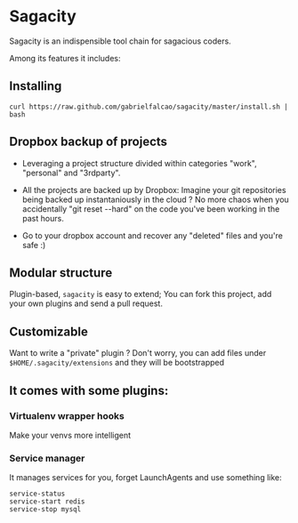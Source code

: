 # Sagacity

Sagacity is an indispensible tool chain for sagacious coders.

Among its features it includes:

## Installing

```shell
curl https://raw.github.com/gabrielfalcao/sagacity/master/install.sh | bash
```

## Dropbox backup of projects

* Leveraging a project structure divided within categories "work",
"personal" and "3rdparty".

* All the projects are backed up by Dropbox: Imagine your git
repositories being backed up instantaniously in the cloud ? No
more chaos when you accidentally "git reset --hard" on the code
you've been working in the past hours.

* Go to your dropbox account and recover any "deleted" files and
you're safe :)

## Modular structure

Plugin-based, `sagacity` is easy to extend; You can fork this project,
add your own plugins and send a pull request.

## Customizable

Want to write a "private" plugin ? Don't worry, you can add files
under `$HOME/.sagacity/extensions` and they will be bootstrapped


## It comes with some plugins:

### Virtualenv wrapper hooks

Make your venvs more intelligent

### Service manager

It manages services for you, forget LaunchAgents and use something like:

```shell
service-status
service-start redis
service-stop mysql
```
